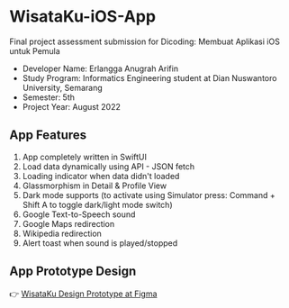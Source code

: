 # WisataKu-iOS-App
Final project assessment submission for Dicoding: Membuat Aplikasi iOS untuk Pemula

- Developer Name: Erlangga Anugrah Arifin
- Study Program: Informatics Engineering student at Dian Nuswantoro University, Semarang
-	Semester: 5th
- Project Year: August 2022


## App Features

1. App completely written in SwiftUI
2. Load data dynamically using API - JSON fetch
3. Loading indicator when data didn't loaded
4. Glassmorphism in Detail & Profile View
5. Dark mode supports (to activate using Simulator press: Command + Shift A to toggle dark/light mode switch)
6. Google Text-to-Speech sound
7. Google Maps redirection
8. Wikipedia redirection
9. Alert toast when sound is played/stopped


## App Prototype Design
👉 [WisataKu Design Prototype at Figma](https://www.figma.com/file/Dv5iUZfSITkINH5Sa0HARA/Aplikasi-WisataKu---Proyek-Akhir-Dicoding%3A-Membuat-Aplikasi-iOS-untuk-Pemula?node-id=0%3A1)
